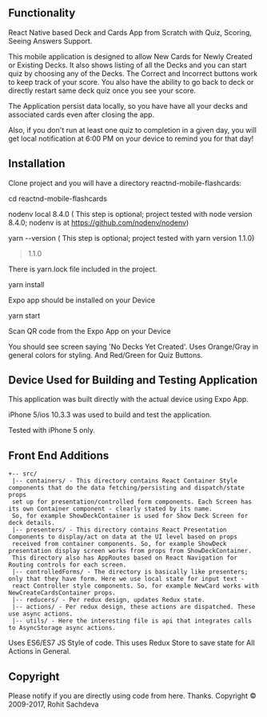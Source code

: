 ## Functionality

React Native based Deck and Cards App from Scratch with Quiz, Scoring, Seeing Answers Support.

This mobile application is designed to allow  New Cards for Newly Created or Existing Decks. 
It also shows listing of all the Decks and you can start quiz by choosing any of the Decks.
The Correct and Incorrect buttons work to keep track of your score.
You also have the ability to go back to deck or directly restart same deck quiz once you see your score.

The Application persist data locally, so you have have all your decks and associated cards even after closing the app.

Also, if you don't run at least one quiz to completion in a given day, you will get local notification at 6:00 PM on your device to remind 
you for that day!


## Installation

Clone project and you will have a directory reactnd-mobile-flashcards:

cd reactnd-mobile-flashcards

nodenv local 8.4.0 ( This step is optional; project tested with node version 8.4.0; nodenv is at https://github.com/nodenv/nodenv)

yarn --version ( This step is optional; project tested with yarn version 1.1.0)
> 1.1.0

There is yarn.lock file included in the project.

yarn install

Expo app should be installed on your Device

yarn start 

Scan QR code from the Expo App on your Device

You should see screen saying 'No Decks Yet Created'. Uses Orange/Gray in general colors for styling. And Red/Green for Quiz Buttons.

## Device Used for Building and Testing Application

This application was built directly with the actual device using Expo App.

iPhone 5/ios 10.3.3 was used to build and test the application.

Tested with iPhone 5 only.

## Front End Additions

```
+-- src/
 |-- containers/ - This directory contains React Container Style components that do the data fetching/persisting and dispatch/state props
 set up for presentation/controlled form components. Each Screen has its own Container component - clearly stated by its name.
 So, for example ShowDeckContainer is used for Show Deck Screen for deck details.
 |-- presenters/ - This directory contains React Presentation Components to display/act on data at the UI level based on props
 received from container components. So, for example ShowDeck presentation display screen works from props from ShowDeckContainer.
 This directory also has AppRoutes based on React Navigation for Routing controls for each screen.
 |-- controlledForms/ - The directory is basically like presenters; only that they have form. Here we use local state for input text -
 react Controller style components. So, for example NewCard works with NewCreateCardsContainer props. 
 |-- reducers/ - Per redux design, updates Redux state.
 |-- actions/ - Per redux design, these actions are dispatched. These use async actions.
 |-- utils/ - Here the interesting file is api that integrates calls to AsyncStorage async actions.
```

Uses ES6/ES7 JS Style of code.
This uses Redux Store to save state for All Actions in General. 

## Copyright
Please notify if you are directly using code from here. Thanks.
Copyright © 2009-2017, Rohit Sachdeva